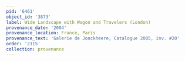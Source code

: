 ```yaml
---
pid: '6461'
object_id: '3873'
label: Wide Landscape with Wagon and Travelers (London)
provenance_date: '2004'
provenance_location: France, Paris
provenance_text: 'Galerie de Jonckheere, Catalogue 2005, inv. #20'
order: '2115'
collection: provenance
---
```

